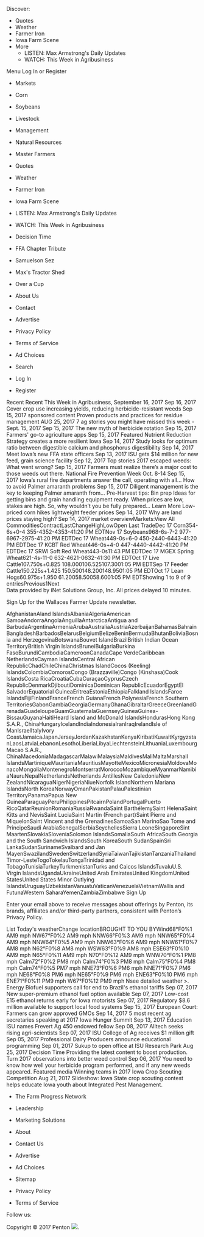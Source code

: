 Discover:

*   Quotes
*   Weather
*   Farmer Iron
*   Iowa Farm Scene
*   More
    *   LISTEN: Max Armstrong's Daily Updates
    *   WATCH: This Week in Agribusiness

Menu Log In or Register

*   Markets
*   Corn
*   Soybeans
*   Livestock
*   Management
*   Natural Resources
*   Master Farmers

*   Quotes
*   Weather
*   Farmer Iron
*   Iowa Farm Scene
*   LISTEN: Max Armstrong's Daily Updates
*   WATCH: This Week in Agribusiness

*   Decision Time
*   FFA Chapter Tribute
*   Samuelson Sez
*   Max's Tractor Shed
*   Over a Cup
*   About Us
*   Contact
*   Advertise
*   Privacy Policy
*   Terms of Service
*   Ad Choices

*   Search
*   Log In
*   Register

Recent Recent This Week in Agribusiness, September 16, 2017 Sep 16, 2017 Cover crop use increasing yields, reducing herbicide-resistant weeds Sep 15, 2017 sponsored content Proven products and practices for residue management AUG 25, 2017 7 ag stories you might have missed this week - Sept. 15, 2017 Sep 15, 2017 The new myth of herbicide rotation Sep 15, 2017 Farmers' go-to agriculture apps Sep 15, 2017 Featured Nutrient Reduction Strategy creates a more resilient Iowa Sep 14, 2017 Study looks for optimum ratio between digestible calcium and phosphorus digestibility Sep 14, 2017 Meet Iowa’s new FFA state officers Sep 13, 2017 ISU gets $14 million for new feed, grain science facility Sep 12, 2017 Top stories 2017 escaped weeds: What went wrong? Sep 15, 2017 Farmers must realize there’s a major cost to those weeds out there. National Fire Prevention Week Oct. 8-14 Sep 15, 2017 Iowa’s rural fire departments answer the call, operating with all... How to avoid Palmer amaranth problems Sep 15, 2017 Diligent management is the key to keeping Palmer amaranth from... Pre-Harvest tips: Bin prep Ideas for getting bins and grain handling equipment ready. When prices are low, stakes are high. So, why wouldn’t you be fully prepared... Learn More Low-priced corn hikes lightweight feeder prices Sep 14, 2017 Why are land prices staying high? Sep 14, 2017 market overviewMarkets:View All CommoditiesContractLastChangeHighLowOpen Last TradeDec 17 Corn354-6s+0-4 355-4352-4353-41:20 PM EDTNov 17 Soybeans968-6s-7-2 977-6967-2975-41:20 PM EDTDec 17 Wheat449-0s+6-0 450-2440-6443-41:20 PM EDTDec 17 KCBT Red Wheat446-0s+4-0 447-4440-4442-41:20 PM EDTDec 17 SRWI Soft Red Wheat443-0s11:43 PM EDTDec 17 MGEX Spring Wheat621-4s-11-0 632-4621-0632-41:30 PM EDTOct 17 Live Cattle107.750s+0.825 108.000106.525107.3001:05 PM EDTSep 17 Feeder Cattle150.225s+1.425 150.500148.200148.9501:05 PM EDTOct 17 Lean Hogs60.975s+1.950 61.20058.50058.6001:05 PM EDTShowing 1 to 9 of 9 entriesPrevious1Next  
Data provided by iNet Solutions Group, Inc. All prices delayed 10 minutes.

Sign Up for the Wallaces Farmer Update newsletter.

AfghanistanAland IslandsAlbaniaAlgeriaAmerican SamoaAndorraAngolaAnguillaAntarcticaAntigua and BarbudaArgentinaArmeniaArubaAustraliaAustriaAzerbaijanBahamasBahrainBangladeshBarbadosBelarusBelgiumBelizeBeninBermudaBhutanBoliviaBosnia and HerzegovinaBotswanaBouvet IslandBrazilBritish Indian Ocean TerritoryBritish Virgin IslandsBruneiBulgariaBurkina FasoBurundiCambodiaCameroonCanadaCape VerdeCaribbean NetherlandsCayman IslandsCentral African RepublicChadChileChinaChristmas IslandCocos (Keeling) IslandsColombiaComorosCongo (Brazzaville)Congo (Kinshasa)Cook IslandsCosta RicaCroatiaCubaCuraçaoCyprusCzech RepublicDenmarkDjiboutiDominicaDominican RepublicEcuadorEgyptEl SalvadorEquatorial GuineaEritreaEstoniaEthiopiaFalkland IslandsFaroe IslandsFijiFinlandFranceFrench GuianaFrench PolynesiaFrench Southern TerritoriesGabonGambiaGeorgiaGermanyGhanaGibraltarGreeceGreenlandGrenadaGuadeloupeGuamGuatemalaGuernseyGuineaGuinea-BissauGuyanaHaitiHeard Island and McDonald IslandsHondurasHong Kong S.A.R., ChinaHungaryIcelandIndiaIndonesiaIranIraqIrelandIsle of ManIsraelItalyIvory CoastJamaicaJapanJerseyJordanKazakhstanKenyaKiribatiKuwaitKyrgyzstanLaosLatviaLebanonLesothoLiberiaLibyaLiechtensteinLithuaniaLuxembourgMacao S.A.R., ChinaMacedoniaMadagascarMalawiMalaysiaMaldivesMaliMaltaMarshall IslandsMartiniqueMauritaniaMauritiusMayotteMexicoMicronesiaMoldovaMonacoMongoliaMontenegroMontserratMoroccoMozambiqueMyanmarNamibiaNauruNepalNetherlandsNetherlands AntillesNew CaledoniaNew ZealandNicaraguaNigerNigeriaNiueNorfolk IslandNorthern Mariana IslandsNorth KoreaNorwayOmanPakistanPalauPalestinian TerritoryPanamaPapua New GuineaParaguayPeruPhilippinesPitcairnPolandPortugalPuerto RicoQatarReunionRomaniaRussiaRwandaSaint BarthélemySaint HelenaSaint Kitts and NevisSaint LuciaSaint Martin (French part)Saint Pierre and MiquelonSaint Vincent and the GrenadinesSamoaSan MarinoSao Tome and PrincipeSaudi ArabiaSenegalSerbiaSeychellesSierra LeoneSingaporeSint MaartenSlovakiaSloveniaSolomon IslandsSomaliaSouth AfricaSouth Georgia and the South Sandwich IslandsSouth KoreaSouth SudanSpainSri LankaSudanSurinameSvalbard and Jan MayenSwazilandSwedenSwitzerlandSyriaTaiwanTajikistanTanzaniaThailandTimor-LesteTogoTokelauTongaTrinidad and TobagoTunisiaTurkeyTurkmenistanTurks and Caicos IslandsTuvaluU.S. Virgin IslandsUgandaUkraineUnited Arab EmiratesUnited KingdomUnited StatesUnited States Minor Outlying IslandsUruguayUzbekistanVanuatuVaticanVenezuelaVietnamWallis and FutunaWestern SaharaYemenZambiaZimbabwe Sign Up

Enter your email above to receive messages about offerings by Penton, its brands, affiliates and/or third-party partners, consistent with Penton’s Privacy Policy.

List Today's weatherChange locationBROUGHT TO YOU BYWind68°F0%1 AM9 mph NW67°F0%2 AM9 mph NNW66°F0%3 AM9 mph NNW65°F0%4 AM9 mph NNW64°F0%5 AM9 mph NNW63°F0%6 AM9 mph NNW61°F0%7 AM8 mph N62°F0%8 AM8 mph WSW63°F0%9 AM8 mph ESE63°F0%10 AM9 mph N65°F0%11 AM9 mph N70°F0%12 AM9 mph WNW70°F0%1 PM8 mph Calm72°F0%2 PM8 mph Calm74°F0%3 PM8 mph Calm75°F0%4 PM8 mph Calm74°F0%5 PM7 mph NNE73°F0%6 PM6 mph NNE71°F0%7 PM6 mph NE68°F0%8 PM6 mph NE65°F0%9 PM6 mph ENE63°F0%10 PM6 mph ENE71°F0%11 PM9 mph W67°F0%12 PM9 mph Nsee detailed weather >. Energy Biofuel supporters call for end to Brazil's ethanol tariffs Sep 07, 2017 New super-premium ethanol fuel option available Sep 07, 2017 Low-cost E15 ethanol returns early for Iowa motorists Sep 07, 2017 Regulatory $8.6 million available to support local food systems Sep 15, 2017 European Court: Farmers can grow approved GMOs Sep 14, 2017 5 most recent ag secretaries speaking at 2017 Iowa Hunger Summit Sep 13, 2017 Education ISU names Frevert Ag 450 endowed fellow Sep 08, 2017 Alltech seeks rising agri-scientists Sep 07, 2017 ISU College of Ag receives $1 million gift Sep 05, 2017 Professional Dairy Producers announce educational programming Sep 01, 2017 Sukup to open office at ISU Research Park Aug 25, 2017 Decision Time Providing the latest content to boost production. Turn 2017 observations into better weed control Sep 06, 2017 You need to know how well your herbicide program performed, and if any new weeds appeared. Featured media Winning teams in 2017 Iowa Crop Scouting Competition Aug 21, 2017 Slideshow: Iowa State crop scouting contest helps educate Iowa youth about Integrated Pest Management.

*   The Farm Progress Network
*   Leadership
*   Marketing Solutions
*   About
*   Contact Us

*   Advertise
*   Ad Choices
*   Sitemap
*   Privacy Policy
*   Terms of Service

Follow us:

Copyright © 2017 Penton <img src="https://api.b2c.com/api/noscript-315re7h65uhsyo963dv.gif">.